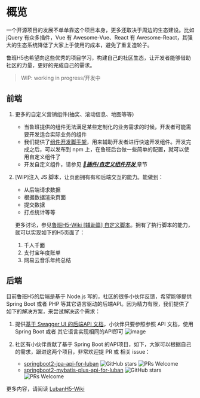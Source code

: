 # 概览
一个开源项目的发展不单单靠这个项目本身，更多还取决于周边的生态建设。比如 jQuery 有众多插件，Vue 有 Awesome-Vue、React 有 Awesome-React，其强大的生态系统降低了大家上手使用的成本，避免了重复造轮子。

鲁班H5也希望向这些优秀的项目学习，构建自己的社区生态，让开发者能够借助社区的力量，更好的完成自己的需求。

> WIP: working in progress/开发中
## 前端
1. 更多的自定义营销组件(抽奖、滚动信息、地图等等)
    - 当鲁班提供的组件无法满足某些定制化的业务需求的时候，开发者可能需要开发适合实际业务的组件
    - 我们提供了[组件开发脚手架](https://github.com/luban-h5/vue-cli-plugin-lbhc)，用来辅助开发者进行快速开发组件。开发完成之后，可以发布到 npm 上，在鲁班后台做一些简单的配置，就可以使用自定义组件了
    - 开发自定义组件，请参见 [***🔌插件/自定义组件开发*** ](/zh/plugin-development/)章节

2. [WIP]注入 JS 脚本，让页面拥有有和后端交互的能力。能做到：
    - 从后端请求数据
    - 根据数据渲染页面
    - 提交数据
    - 打点统计等等

    更多讨论，参见[鲁班H5-Wiki [辅助篇] 自定义脚本](https://github.com/ly525/luban-h5/wiki/%5B%E8%BE%85%E5%8A%A9%E7%AF%87%5D-%E8%87%AA%E5%AE%9A%E4%B9%89%E8%84%9A%E6%9C%AC)。拥有了执行脚本的能力，就可以实现如下的H5页面了：
    1. 千人千面
    2. 支付宝年度账单
    3. 网易云音乐年终总结


## 后端
目前鲁班H5的后端是基于 Node.js 写的，社区的很多小伙伴反馈，希望能够提供 Spring Boot 或者 PHP 等其它语言驱动的后端API。因为精力有限，我们提供了如下的解决方案，来尝试解决这个需求：
1. 提供[基于 Swagger UI 的后端API 文档](https://h5.luban-h5.com/documentation/)，小伙伴只要参照参照 API 文档，使用 Spring Boot 或者 其它语言实现相同的API即可
![image](https://user-images.githubusercontent.com/12668546/73250033-04b33a80-41f1-11ea-9688-96fe03dccbbe.png)

2. 社区有小伙伴贡献了基于 Spring Boot 的API项目，如下，大家可以根据自己的需求，跟进这两个项目，非常欢迎提 PR 或 相关 issue：
    - [springboot2-jpa-api-for-luban](https://github.com/luban-h5/springboot2-jpa-api-for-luban) ![GitHub stars](https://img.shields.io/github/stars/luban-h5/springboot2-jpa-api-for-luban.svg?style=social&label=Star&maxAge=2592000) ![PRs Welcome](https://img.shields.io/badge/PRs-welcome-brightgreen.svg?style=flat-square)
    - [springboot2-mybatis-plus-api-for-luban](https://github.com/luban-h5/springboot2-mybatis-plus-api-for-luban) ![GitHub stars](https://img.shields.io/github/stars/luban-h5/springboot2-mybatis-plus-api-for-luban.svg?style=social&label=Star&maxAge=2592000) ![PRs Welcome](https://img.shields.io/badge/PRs-welcome-brightgreen.svg?style=flat-square)

更多内容，请阅读 [LubanH5-Wiki](https://github.com/ly525/luban-h5/wiki)